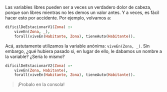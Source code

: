Las variables libres pueden ser a veces un verdadero dolor de cabeza, porque son libres mientras no les demos un valor antes. Y a veces, es fácil hacer esto por accidente. Por ejemplo, volvamos a:

```prolog
dificilDeEstacionarV1(Zona) :-
    viveEn(Zona, _),
    forall(viveEn(Habitante, Zona), tieneAuto(Habitante)).
```

Acá, astutamente utilizamos la variable anónima: `viveEn(Zona, _)`.  Sin embargo, ¿qué hubiera pasado si, en lugar de ello, le dabamos un nombre a la variable? ¿Sería lo mismo?

```prolog
dificilDeEstacionarV2(Zona) :-
    viveEn(Zona, Habitante),
    forall(viveEn(Habitante, Zona), tieneAuto(Habitante)).
```

> ¡Probalo en la consola!
